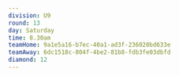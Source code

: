 ```yaml
---
division: U9
round: 13
day: Saturday
time: 8.30am
teamHome: 9a1e5a16-b7ec-40a1-ad3f-236020bd633e
teamAway: 6dc1518c-804f-4be2-81b8-fdb3fe03dbfd
diamond: 12
---
```

